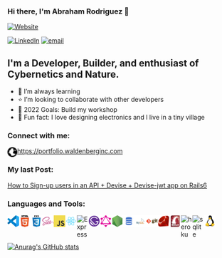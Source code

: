 ### Hi there, I'm Abraham Rodriguez  👋

  [![Website](https://img.shields.io/website?label=portfolio.waldenberginc.com&style=for-the-badge&url=https%3A%2F%2Fportfolio.waldenberginc.com)](https://portfolio.waldenberginc.com/)   
             
<p>
  <a href="https://www.linkedin.com/in/abraham-rodriguez-3283a319a/" target="_blank"><img alt="LinkedIn" src="https://img.shields.io/badge/linkedin-%230077B5.svg?&style=for-the-badge&logo=linkedin&logoColor=white" /></a>
<a href="https://abraham@waldenberginc.com"><img alt="email" src="https://img.shields.io/badge/email-D14836?style=for-the-badge&logo=email&logoColor=white" /></a>
</p>

## I'm a Developer, Builder, and enthusiast of Cybernetics and Nature.

- 🌱 I’m always learning
- :star: I’m looking to collaborate with other developers
- :dizzy: 2022 Goals: Build my workshop 
- :robot: Fun fact: I love designing electronics and I live in a tiny village

### Connect with me:

<img align="left" alt="portfolio.com" width="22px" src="https://raw.githubusercontent.com/iconic/open-iconic/master/svg/globe.svg" /> https://portfolio.waldenberginc.com


### My last Post:
[How to Sign-up users in an API + Devise + Devise-jwt app on Rails6](https://medium.com/@abraham.asturies/how-to-sign-up-users-in-an-api-devise-devise-jwt-app-without-jumping-to-the-rails-6-2ca12cf7d8a)


### Languages and Tools:

<img align="left" alt="Visual Studio Code" width="26px" src="https://raw.githubusercontent.com/github/explore/80688e429a7d4ef2fca1e82350fe8e3517d3494d/topics/visual-studio-code/visual-studio-code.png" />
<img align="left" alt="HTML5" width="26px" src="https://raw.githubusercontent.com/github/explore/80688e429a7d4ef2fca1e82350fe8e3517d3494d/topics/html/html.png" />
<img align="left" alt="CSS3" width="26px" src="https://raw.githubusercontent.com/github/explore/80688e429a7d4ef2fca1e82350fe8e3517d3494d/topics/css/css.png" />
<img align="left" alt="Sass" width="26px" src="https://raw.githubusercontent.com/github/explore/80688e429a7d4ef2fca1e82350fe8e3517d3494d/topics/sass/sass.png" />
<img align="left" alt="JavaScript" width="26px" src="https://raw.githubusercontent.com/github/explore/80688e429a7d4ef2fca1e82350fe8e3517d3494d/topics/javascript/javascript.png" />
<img align="left" alt="React" width="26px" src="https://raw.githubusercontent.com/github/explore/80688e429a7d4ef2fca1e82350fe8e3517d3494d/topics/react/react.png" />
<img align="left" alt="Express" width="26px" src="https://github.com/uiwjs/file-icons/blob/master/icon/redux-action.svg" />
<img align="left" alt="Gatsby" width="26px" src="https://raw.githubusercontent.com/github/explore/e94815998e4e0713912fed477a1f346ec04c3da2/topics/gatsby/gatsby.png" />
<img align="left" alt="GraphQL" width="26px" src="https://raw.githubusercontent.com/github/explore/80688e429a7d4ef2fca1e82350fe8e3517d3494d/topics/graphql/graphql.png" />
<img align="left" alt="Node.js" width="26px" src="https://raw.githubusercontent.com/github/explore/80688e429a7d4ef2fca1e82350fe8e3517d3494d/topics/nodejs/nodejs.png" />
<img align="left" alt="SQL" width="26px" src="https://raw.githubusercontent.com/github/explore/80688e429a7d4ef2fca1e82350fe8e3517d3494d/topics/sql/sql.png" />
<img align="left" alt="MySQL" width="26px" src="https://raw.githubusercontent.com/github/explore/80688e429a7d4ef2fca1e82350fe8e3517d3494d/topics/mysql/mysql.png" />
<img align="left" alt="Git" width="26px" src="https://raw.githubusercontent.com/github/explore/80688e429a7d4ef2fca1e82350fe8e3517d3494d/topics/git/git.png" />
<img align="left" alt="ruby" width="26px" src="https://raw.githubusercontent.com/devicons/devicon/master/icons/ruby/ruby-original.svg" />
<img align="left" alt="rails" width="26px" src="https://raw.githubusercontent.com/devicons/devicon/master/icons/rails/rails-original-wordmark.svg" />
<img align="left" alt="heroku" width="26px" src="https://www.vectorlogo.zone/logos/heroku/heroku-icon.svg" />
<img align="left" alt="sqlite" width="26px" src="https://www.vectorlogo.zone/logos/sqlite/sqlite-icon.svg" />
<img align="left" alt="linux" width="26px" src="https://raw.githubusercontent.com/devicons/devicon/master/icons/linux/linux-original.svg" />
<p>&nbsp;</p>
<p>&nbsp;</p>

[![Anurag's GitHub stats](https://github-readme-stats.vercel.app/api?username=metsanpeitto&count_private=true&include_all_commits=true&show_icons=true&&theme=gotham)](https://github.com/metsanpeitto/github-readme-stats)
